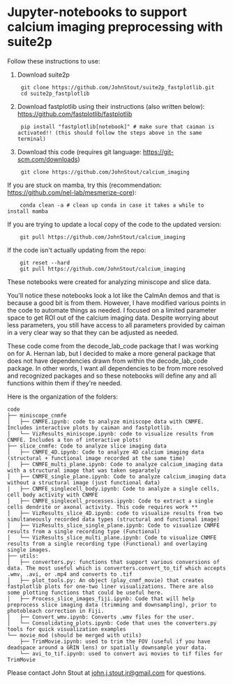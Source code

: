 # Jupyter-notebooks to support calcium imaging preprocessing with suite2p

Follow these instructions to use:

1) Download suite2p

        git clone https://github.com/JohnStout/suite2p_fastplotlib.git
        cd suite2p_fastplotlib
        
3) Download fastplotlib using their instructions (also written below): https://github.com/fastplotlib/fastplotlib
   
        pip install "fastplotlib[notebook]" # make sure that caiman is activated!! (this should follow the steps above in the same terminal)

4) Download this code (requires git language: https://git-scm.com/downloads)

        git clone https://github.com/JohnStout/calcium_imaging

If you are stuck on mamba, try this (recommendation: https://github.com/nel-lab/mesmerize-core):

        conda clean -a # clean up conda in case it takes a while to install mamba

If you are trying to update a local copy of the code to the updated version:

        git pull https://github.com/JohnStout/calcium_imaging

If the code isn't actually updating from the repo:

        git reset --hard
        git pull https://github.com/JohnStout/calcium_imaging

These notebooks were created for analyzing miniscope and slice data.

You'll notice these notebooks look a lot like the CaImAn demos and that is because a good bit is from them. However, I have modified various points in the code to automate things as needed. I focused on a limited parameter space to get ROI out of the calcium imaging data. Despite worrying about less parameters, you still have access to all parameters provided by caiman in a very clear way so that they can be adjusted as needed.

These code come from the decode_lab_code package that I was working on for A. Hernan lab, but I decided to make a more general package that does not have dependencies drawn from within the decode_lab_code package. In other words, I want all dependencies to be from more resolved and recognized packages and so these notebooks will define any and all functions within them if they're needed.

Here is the organization of the folders:

    code
    ├── miniscope_cnmfe
    │   ├── CNMFE.ipynb: code to analyze miniscope data with CNMFE. Includes interactive plots by caiman and fastplotlib.
    │   └── VizResults_miniscope.ipynb: code to visualize results from CNMFE. Includes a ton of interactive plots!
    ├── slice_cnmfe: Code to analyze slice imaging data
    │   ├── CNMFE_4D.ipynb: Code to analyze 4D calcium imaging data (structural + functional image recorded at the same time)
    │   ├── CNMFE_multi_plane.ipynb: Code to analyze calcium_imaging data with a structural image that was taken separately
    │   ├── CNMFE_single_plane.ipynb: Code to analyze calcium_imaging data without a structural image (just functional data)
    │   ├── CNMFE_singlecell_body.ipynb: Code to analyze a single cells, cell body activity with CNMFE
    │   ├── CNMFE_singlecell_processes.ipynb: Code to extract a single cells dendrite or axonal activity. This code requires work **
    │   ├── VizResults_slice_4D.ipynb: code to visualize results from two simultaneously recorded data types (structural and functional image)
    │   ├── VizResults_slice_single_plane.ipynb: Code to visualize CNMFE results from a single recording type (Functional)
    │   └── VizResults_slice_multi_plane.ipynb: Code to visualize CNMFE results from a single recording type (Functional) and overlaying single images.
    ├── utils: 
    │   ├── converters.py: functions that support various conversions of data. The most useful which is converters.convert_to_tif which accepts .wmv, .avi, or .mp4 and converts to .tif
    │   ├── plot_tools.py: An object (play_cnmf_movie) that creates fastplotlib plots for one-two liner visualizations. There are also some plotting functions that could be useful here.
    │   ├── Process_slice_images_fiji.ipynb: Code that will help preprocess slice imaging data (trimming and downsampling), prior to photobleach correction in Fiji.
    │   ├── Convert_wmv.ipynb: Converts .wmv files for the user.
    │   └── Consolidating_plots.ipynb: Code that uses the converters.py tools for quick visualization examples
    └── movie_mod (should be merged with utils)
        ├── TrimMovie.ipynb: used to trim the FOV (useful if you have deadspace around a GRIN lens) or spatially downsample your data.
        └── avi_to_tif.ipynb: used to convert avi movies to tif files for TrimMovie

Please contact John Stout at john.j.stout.jr@gmail.com for questions.
